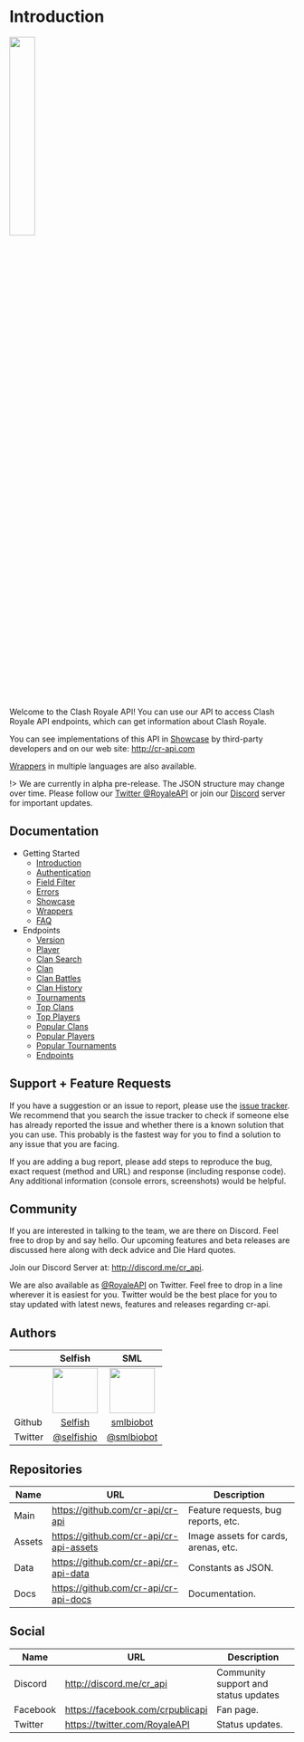 # Introduction

<img width="30%" height="30%" src="https://raw.githubusercontent.com/cr-api/cr-api-docs/master/docs/img/cr-api-logo-b.png">

Welcome to the Clash Royale API! You can use our API to access Clash Royale API endpoints, which can get information about Clash Royale.

You can see implementations of this API in [Showcase](/showcase) by third-party developers and on our web site: http://cr-api.com

[Wrappers](/wrappers) in multiple languages are also available.

!> We are currently in alpha pre-release. The JSON structure may change over time. Please follow our [Twitter @RoyaleAPI](http://twitter.com/RoyaleAPI) or join our [Discord](http://discord.me/cr_api) server for important updates.

## Documentation

- Getting Started
    - [Introduction](/)
    - [Authentication](/authentication)
    - [Field Filter](/field_filter)
    - [Errors](/errors)
    - [Showcase](/showcase)
    - [Wrappers](/wrappers)
    - [FAQ](/faq)
- Endpoints
    - [Version](/endpoints/version)
    - [Player](/endpoints/player)
    - [Clan Search](/endpoints/clan_search)
    - [Clan](/endpoints/clan)
    - [Clan Battles](/endpoints/clan_battles)
    - [Clan History](/endpoints/clan_history)
    - [Tournaments](/endpoints/tournaments)
    - [Top Clans](/endpoints/top_clans)
    - [Top Players](/endpoints/top_players)
    - [Popular Clans](/endpoints/popular_clans)
    - [Popular Players](/endpoints/popular_players)
    - [Popular Tournaments](/endpoints/popular_tournaments)
    - [Endpoints](/endpoints/endpoints)



## Support + Feature Requests

If you have a suggestion or an issue to report, please use the [issue tracker](https://github.com/cr-api/cr-api/issues). We recommend that you search the issue tracker to check if someone else has already reported the issue and whether there is a known solution that you can use. This probably is the fastest way for you to find a solution to any issue that you are facing.

If you are adding a bug report, please add steps to reproduce the bug, exact request (method and URL) and response (including response code). Any additional information (console errors, screenshots) would be helpful.

## Community

If you are interested in talking to the team, we are there on Discord. Feel free to drop by and say hello. Our upcoming features and beta releases are discussed here along with deck advice and Die Hard quotes.

Join our Discord Server at: http://discord.me/cr_api.

We are also available as [@RoyaleAPI](http://twitter.com/RoyaleAPI) on Twitter. Feel free to drop in a line wherever it is easiest for you. Twitter would be the best place for you to stay updated with latest news, features and releases regarding cr-api.

## Authors

&nbsp; | Selfish | SML
--- | :---: | :---: |
&nbsp; | <img src="https://avatars0.githubusercontent.com/u/7327741" height=80> | <img src="https://avatars1.githubusercontent.com/u/25040297" height=80>
Github | [Selfish](https://github.com/selfish) | [smlbiobot](https://github.com/smlbiobot)
Twitter | [@selfishio](https://twitter.com/selfishio) | [@smlbiobot](https://twitter.com/smlbiobot)

## Repositories

Name | URL | Description
--- | --- | ---
Main | https://github.com/cr-api/cr-api | Feature requests, bug reports, etc.
Assets | https://github.com/cr-api/cr-api-assets | Image assets for cards, arenas, etc.
Data | https://github.com/cr-api/cr-api-data | Constants as JSON.
Docs | https://github.com/cr-api/cr-api-docs | Documentation.

## Social

Name | URL | Description
--- | --- | ---
Discord | http://discord.me/cr_api | Community support and status updates
Facebook | https://facebook.com/crpublicapi | Fan page.
Twitter | https://twitter.com/RoyaleAPI | Status updates.
